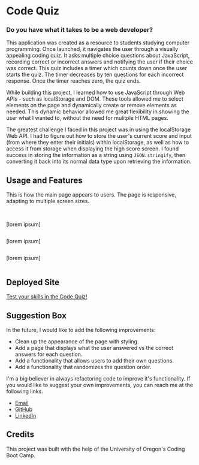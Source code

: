 # Code Quiz

### Do you have what it takes to be a web developer?

This application was created as a resource to students studying computer programming. Once launched, it navigates the user through a visually appealing coding quiz. It asks multiple choice questions about JavaScript, recording correct or incorrect answers and notifying the user if their choice was correct. This quiz includes a timer which counts down once the user starts the quiz. The timer decreases by ten questions for each incorrect response. Once the timer reaches zero, the quiz ends. 

While building this project, I learned how to use JavaScript through Web APIs - such as localStorage and DOM. These tools allowed me to select elements on the page and dynamically create or remove elements as needed. This dynamic behavior allowed me great flexibility in showing the user what I wanted to, without the need for mulitple HTML pages. 

The greatest challenge I faced in this project was in using the localStorage Web API. I had to figure out how to store the user's current score and input (from where they enter their initials) within localStorage, as well as how to access it from storage when displaying the high score screen. I found success in storing the information as a string using `JSON.stringify`, then converting it back into its normal data type upon retrieving the information. 

## Usage and Features

This is how the main page appears to users. The page is responsive, adapting to multiple screen sizes.

<p align="center">
<img src=""/>
<img src="">
</p>

[lorem ipsum]

<p align="center"><img src=""/></p>

[lorem ipsum]

<p align="center"><img src=""/></p>

[lorem ipsum]

<p align="center"><img src=""/></p>

## Deployed Site

<a href="https://ashlynn4567.github.io/Challenge4-CodeQuiz/">Test your skills in the Code Quiz!<a>

## Suggestion Box

In the future, I would like to add the following improvements:

- Clean up the appearance of the page with styling.
- Add a page that displays what the user answered vs the correct answers for each question. 
- Add a functionality that allows users to add their own questions. 
- Add a functionality that randomizes the question order.

I'm a big believer in always refactoring code to improve it's functionality. If you would like to suggest your own improvements, you can reach me at the following links.

- <a href="mailto:ashlynn4567@gmail.com">Email<a>
- <a href="https://github.com/ashlynn4567">GitHub<a>
- <a href="https://www.linkedin.com/in/ashley-lynn-smith/">LinkedIn<a>

## Credits

This project was built with the help of the University of Oregon's Coding Boot Camp.
